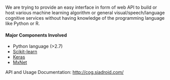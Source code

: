 

We are trying to provide an easy interface in form of web API to build or host various machine learning algorithm or general visual/speech/language cognitive services without having knowledge of the programming language like Python or R.

#### Major Components Involved
* Python language (>2.7)
* [Scikit-learn](http://scikit-learn.org/)
* [Keras](https://keras.io/)
* [MxNet](http://mxnet.io)

API and Usage Documentation: http://cog.siadroid.com/
